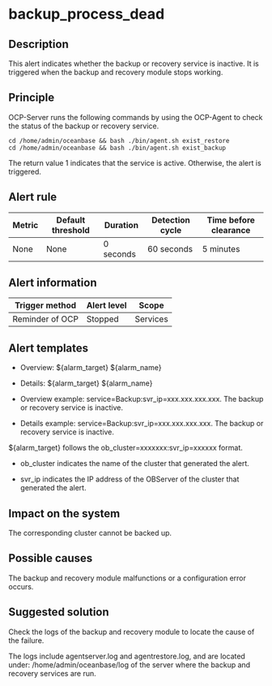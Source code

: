 backup_process_dead 
========================================



Description 
--------------------------------

This alert indicates whether the backup or recovery service is inactive. It is triggered when the backup and recovery module stops working.

Principle 
------------------------------

OCP-Server runs the following commands by using the OCP-Agent to check the status of the backup or recovery service. 

```shell
cd /home/admin/oceanbase && bash ./bin/agent.sh exist_restore
cd /home/admin/oceanbase && bash ./bin/agent.sh exist_backup
```


The return value 1 indicates that the service is active. Otherwise, the alert is triggered.

**Alert rule** 
-----------------------------------



| Metric | Default threshold | Duration  | Detection cycle | Time before clearance |
|--------|-------------------|-----------|-----------------|-----------------------|
| None   | None              | 0 seconds | 60 seconds      | 5 minutes             |



**Alert information** 
------------------------------------------



| Trigger method  | Alert level |  Scope   |
|-----------------|-------------|----------|
| Reminder of OCP | Stopped     | Services |



**Alert templates** 
----------------------------------------

* Overview: \${alarm_target} ${alarm_name}

  

* Details: \${alarm_target} ${alarm_name}

  

* Overview example: service=Backup:svr_ip=xxx.xxx.xxx.xxx. The backup or recovery service is inactive.

  

* Details example: service=Backup:svr_ip=xxx.xxx.xxx.xxx. The backup or recovery service is inactive.

  




${alarm_target} follows the ob_cluster=xxxxxxx:svr_ip=xxxxxx format. 

* ob_cluster indicates the name of the cluster that generated the alert.

  

* svr_ip indicates the IP address of the OBServer of the cluster that generated the alert.

  




**Impact on the system** 
---------------------------------------------

The corresponding cluster cannot be backed up.

**Possible causes** 
----------------------------------------

The backup and recovery module malfunctions or a configuration error occurs.

Suggested solution 
---------------------------------------

Check the logs of the backup and recovery module to locate the cause of the failure. 

The logs include agentserver.log and agentrestore.log, and are located under: /home/admin/oceanbase/log of the server where the backup and recovery services are run.
